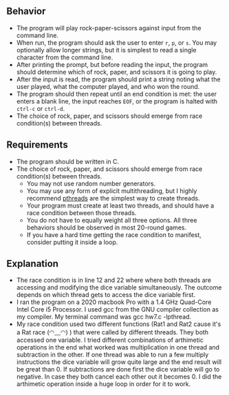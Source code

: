 ## Behavior
* The program will play rock-paper-scissors against input from the command line.
* When run, the program should ask the user to enter `r`, `p`, or `s`. You may optionally allow longer strings, but it is simplest to read a single character from the command line.
* After printing the prompt, but before reading the input, the program should determine which of rock, paper, and scissors it is going to play.
* After the input is read, the program should print a string noting what the user played, what the computer played, and who won the round.
* The program should then repeat until an end condition is met: the user enters a blank line, the input reaches `EOF`, or the program is halted with `ctrl-c` or `ctrl-d`.
* The choice of rock, paper, and scissors should emerge from race condition(s) between threads.

## Requirements
* The program should be written in C.
* The choice of rock, paper, and scissors should emerge from race condition(s) between threads.
   * You may not use random number generators.
   * You may use any form of explicit multithreading, but I highly recommend [pthreads](https://www.tutorialspoint.com/multithreading-in-c) are the simplest way to create threads.
   * Your program must create at least two threads, and should have a race condition between those threads.
   * You do not have to equally weight all three options. All three behaviors should be observed in most 20-round games.
   * If you have a hard time getting the race condition to manifest, consider putting it inside a loop.


## Explanation
* The race condition is in line 12 and 22 where where both threads are accessing and modifying the dice variable simultaneously. The outcome depends on which thread gets to access the dice variable first. 
* I ran the program on a 2020 macbook Pro with a 1.4 GHz Quad-Core Intel Core i5 Processor. I used gcc from the GNU compiler collection as my compiler. My terminal command was gcc hw7.c -lpthread. 
* My race condition used two different functions (Rat1 and Rat2 cause it's a Rat race (◠﹏◠) ) that were called by different threads. They both accessed one variable. I tried different combinations of arthimetic operations in the end what worked was multiplication in one thread and subtraction in the other. If one thread was able to run a few multiply instructions the dice variable will grow quite large and the end result will be great than 0. If subtractions are done first the dice variable will go to negative. In case they both cancel each other out it becomes 0. I did the arthimetic operation inside a huge loop in order for it to work.   
